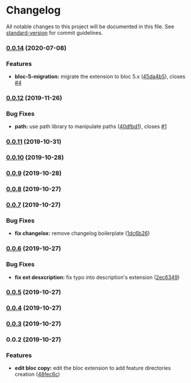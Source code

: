 # Changelog

All notable changes to this project will be documented in this file. See [standard-version](https://github.com/conventional-changelog/standard-version) for commit guidelines.

### [0.0.14](https://github.com/KiritchoukC/vscode-ext_flutter-clean-architecture/compare/v0.0.12...v0.0.14) (2020-07-08)


### Features

* **bloc-5-migration:** migrate the extension to bloc 5.x ([45da4b5](https://github.com/KiritchoukC/vscode-ext_flutter-clean-architecture/commit/45da4b5)), closes [#4](https://github.com/KiritchoukC/vscode-ext_flutter-clean-architecture/issues/4)

### [0.0.12](https://github.com/KiritchoukC/vscode-ext_flutter-clean-architecture/compare/v0.0.11...v0.0.12) (2019-11-26)


### Bug Fixes

* **path:** use path library to manipulate paths ([40dfbd1](https://github.com/KiritchoukC/vscode-ext_flutter-clean-architecture/commit/40dfbd1)), closes [#1](https://github.com/KiritchoukC/vscode-ext_flutter-clean-architecture/issues/1)

### [0.0.11](https://github.com/KiritchoukC/vscode-ext_flutter-clean-architecture/compare/v0.0.10...v0.0.11) (2019-10-31)

### [0.0.10](https://github.com/KiritchoukC/vscode-ext_flutter-clean-architecture/compare/v0.0.9...v0.0.10) (2019-10-28)

### [0.0.9](https://github.com/KiritchoukC/vscode-ext_flutter-clean-architecture/compare/v0.0.8...v0.0.9) (2019-10-28)

### [0.0.8](https://github.com/KiritchoukC/vscode-ext_flutter-clean-architecture/compare/v0.0.7...v0.0.8) (2019-10-27)

### [0.0.7](https://github.com/KiritchoukC/vscode-ext_flutter-clean-architecture/compare/v0.0.6...v0.0.7) (2019-10-27)


### Bug Fixes

* **fix changelox:** remove changelog boilerplate ([1dc6b26](https://github.com/KiritchoukC/vscode-ext_flutter-clean-architecture/commit/1dc6b26))

### [0.0.6](https://github.com/KiritchoukC/vscode-ext_flutter-clean-architecture/compare/v0.0.5...v0.0.6) (2019-10-27)


### Bug Fixes

* **fix ext desxcription:** fix typo into description's extension ([2ec6349](https://github.com/KiritchoukC/vscode-ext_flutter-clean-architecture/commit/2ec6349))

### [0.0.5](https://github.com/KiritchoukC/vscode-ext_flutter-clean-architecture/compare/v0.0.4...v0.0.5) (2019-10-27)

### [0.0.4](https://github.com/KiritchoukC/vscode-ext_flutter-clean-architecture/compare/v0.0.3...v0.0.4) (2019-10-27)

### [0.0.3](https://github.com/KiritchoukC/vscode-ext_flutter-clean-architecture/compare/v0.0.2...v0.0.3) (2019-10-27)

### 0.0.2 (2019-10-27)


### Features

* **edit bloc copy:** edit the bloc extension to add feature directories creation ([48fec6c](https://github.com/KiritchoukC/vscode-ext_flutter-clean-architecture/commit/48fec6c))